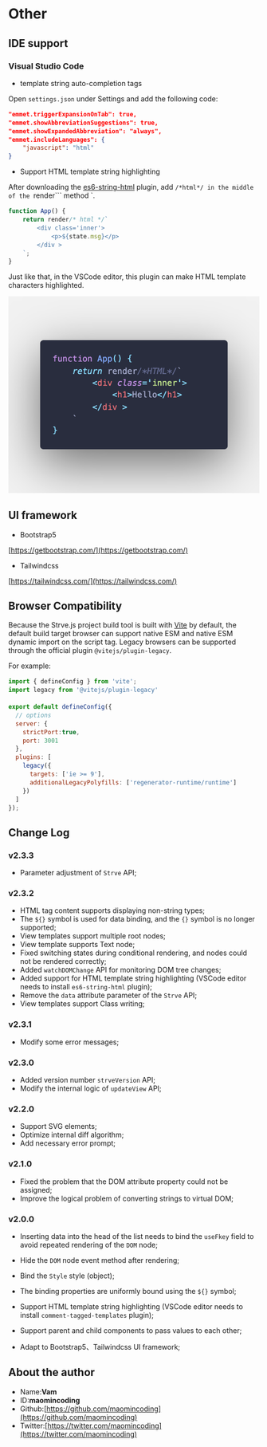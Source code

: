# Other

## IDE support

### Visual Studio Code 

- template string auto-completion tags

Open `settings.json` under Settings and add the following code:

```json
"emmet.triggerExpansionOnTab": true,
"emmet.showAbbreviationSuggestions": true,
"emmet.showExpandedAbbreviation": "always",
"emmet.includeLanguages": {
    "javascript": "html"
}
```

- Support HTML template string highlighting

After downloading the [es6-string-html](https://marketplace.visualstudio.com/items?itemName=Tobermory.es6-string-html) plugin, add `/*html*/ in the middle of the `render``` method `.

```js
function App() {
    return render/* html */`
        <div class='inner'>
            <p>${state.msg}</p>
        </div >
    `;
}
```
Just like that, in the VSCode editor, this plugin can make HTML template characters highlighted.

![](./../.vuepress/public/img/code1.png)

## UI framework

- Bootstrap5

[https://getbootstrap.com/](https://getbootstrap.com/)

- Tailwindcss

[https://tailwindcss.com/](https://tailwindcss.com/)

## Browser Compatibility

Because the Strve.js project build tool is built with [Vite](https://vitejs.dev/) by default, the default build target browser can support native ESM and native ESM dynamic import on the script tag. Legacy browsers can be supported through the official plugin `@vitejs/plugin-legacy`.

For example:
```js
import { defineConfig } from 'vite';
import legacy from '@vitejs/plugin-legacy'

export default defineConfig({
  // options
  server: {
    strictPort:true,
    port: 3001
  },
  plugins: [
    legacy({
      targets: ['ie >= 9'],
      additionalLegacyPolyfills: ['regenerator-runtime/runtime']
    })
  ]
});
```

## Change Log

### v2.3.3

- Parameter adjustment of `Strve` API;

### v2.3.2

- HTML tag content supports displaying non-string types;
- The `${}` symbol is used for data binding, and the `{}` symbol is no longer supported;
- View templates support multiple root nodes;
- View template supports Text node;
- Fixed switching states during conditional rendering, and nodes could not be rendered correctly;
- Added `watchDOMChange` API for monitoring DOM tree changes;
- Added support for HTML template string highlighting (VSCode editor needs to install `es6-string-html` plugin);
- Remove the `data` attribute parameter of the `Strve` API;
- View templates support Class writing;

### v2.3.1

- Modify some error messages;

### v2.3.0

- Added version number `strveVersion` API;
- Modify the internal logic of `updateView` API;

### v2.2.0

- Support SVG elements;
- Optimize internal diff algorithm;
- Add necessary error prompt;
### v2.1.0

- Fixed the problem that the DOM attribute property could not be assigned;
- Improve the logical problem of converting strings to virtual DOM;
### v2.0.0

- Inserting data into the head of the list needs to bind the `useFkey` field to avoid repeated rendering of the `DOM` node;

- Hide the `DOM` node event method after rendering;
   
- Bind the `Style` style (object);
   
- The binding properties are uniformly bound using the `${}` symbol;
   
- Support HTML template string highlighting (VSCode editor needs to install `comment-tagged-templates` plugin);
   
- Support parent and child components to pass values to each other;

- Adapt to Bootstrap5、Tailwindcss UI framework;

## About the author

- Name:**Vam**
- ID:**maomincoding**
- Github:[https://github.com/maomincoding](https://github.com/maomincoding)
- Twitter:[https://twitter.com/maomincoding](https://twitter.com/maomincoding)
